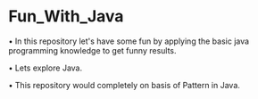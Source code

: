# Fun_With_Java

• In this repository let's have some fun by applying the basic java programming knowledge to get funny results.

• Lets explore Java.

• This repository would completely on basis of Pattern in Java.
